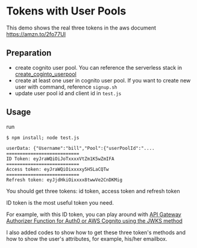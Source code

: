 # Tokens with User Pools

This demo shows the real three tokens in the aws document https://amzn.to/2fo77UI

## Preparation

* create cognito user pool. You can reference the serverless stack in [create_coginto_userpool](../create_coginto_userpool/serverless.yml)
* create at least one user in cognito user pool. If you want to create new user with command, reference `signup.sh`
* update user pool id and client id in `test.js`

## Usage

run 

    $ npm install; node test.js
    
    userData: {"Username":"bill","Pool":{"userPoolId":"....
    ===========================
    ID Token: eyJraWQiOiJoTxxxxVtZm1K5wZmIFA
    ===========================
    Access token: eyJraWQiOixxxxy5H5LaCQTw
    ===========================
    Refresh token: eyJjdHkiOixxxx8twwVe2CnDKMig

You should get three tokens: id token, access token and refresh token

ID token is the most useful token you need. 

For example, with this ID token, you can play around with [API Gateway Authorizer Function for Auth0 or AWS Cognito using the JWKS method](https://github.com/serverless/examples/tree/master/aws-node-auth0-cognito-custom-authorizers-api)

I also added codes to show how to get these three token's methods and how to show the user's attributes, for example, his/her emailbox.
